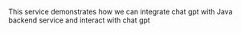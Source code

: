 This service demonstrates how we can integrate chat gpt with Java backend service and interact with chat gpt 
